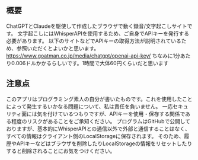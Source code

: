 ## 概要
ChatGPTとClaudeを駆使して作成したブラウザで動く録音/文字起こしサイトです。
文字起こしにはWhisperAPIを使用するため、ご自身でAPIキーを発行する必要があります。
以下のサイトなどでAPIキーの取得方法が説明されているため、参照いただくとよいかと思います。
https://www.goatman.co.jp/media/chatgpt/openai-api-key/
ちなみに1分あたり0.006ドルかかるらしいです。1時間で大体60円くらいだと思います

## 注意点
このアプリはプログラミング素人の自分が書いたものです。これを使用したことによって発生するいかなる問題について、私は責任を負いません。
一応セキュリティ面には気を付けているつもりですが、APIキーを使用・保存する関係である程度のリスクがあることをご承知ください。
プログラムはGitHubで公開しておりますが、基本的にWhisperAPIとの通信以外で外部と通信することはなく、すべての情報はクライアント側のLocalStorageに保存されます。
そのため、履歴やAPIキーなどはブラウザを削除したりLocalStorageの情報をリセットしたりすると削除されることにお気をつけください。

